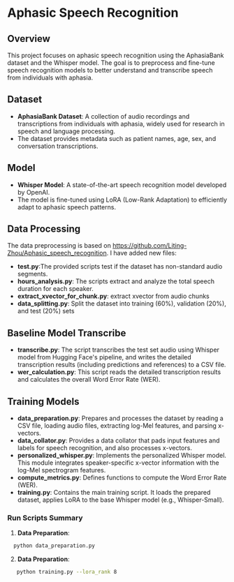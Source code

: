# Aphasic Speech Recognition

## Overview
This project focuses on aphasic speech recognition using the AphasiaBank dataset and the Whisper model. The goal is to preprocess and fine-tune speech recognition models to better understand and transcribe speech from individuals with aphasia.

## Dataset
- **AphasiaBank Dataset**: A collection of audio recordings and transcriptions from individuals with aphasia, widely used for research in speech and language processing.
- The dataset provides metadata such as patient names, age, sex, and conversation transcriptions.

## Model
- **Whisper Model**: A state-of-the-art speech recognition model developed by OpenAI.
- The model is fine-tuned using LoRA (Low-Rank Adaptation) to efficiently adapt to aphasic speech patterns.

## Data Processing
The data preprocessing is based on https://github.com/Liting-Zhou/Aphasic_speech_recognition.
I have added new files:
- **test.py**:The provided scripts test if the dataset has non-standard audio segments.
- **hours_analysis.py**: The scripts extract and analyze the total speech duration for each speaker.
- **extract_xvector_for_chunk.py**: extract xvector from audio chunks
- **data_splitting.py**: Split the dataset into training (60%), validation (20%), and test (20%) sets

## Baseline Model Transcribe
- **transcribe.py**: The script transcribes the test set audio using Whisper model from Hugging Face's pipeline, and writes the detailed transcription results (including predictions and references) to a CSV file.
- **wer_calculation.py**: This script reads the detailed transcription results and calculates the overall Word Error Rate (WER).

## Training Models
- **data_preparation.py**: Prepares and processes the dataset by reading a CSV file, loading audio files, extracting log-Mel features, and parsing x-vectors.
- **data_collator.py**: Provides a data collator that pads input features and labels for speech recognition, and also processes x-vectors.
- **personalized_whisper.py**: Implements the personalized Whisper model. This module integrates speaker-specific x-vector information with the log-Mel spectrogram features.
- **compute_metrics.py**: Defines functions to compute the Word Error Rate (WER).
- **training.py**: Contains the main training script. It loads the prepared dataset, applies LoRA to the base Whisper model (e.g., Whisper-Small).

### Run Scripts Summary
1. **Data Preparation**:
 ```bash
   python data_preparation.py
 ```
2. **Data Preparation**:
```bash
   python training.py --lora_rank 8
```



  
